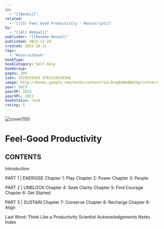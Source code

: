 ```yaml
---
in:
  - "[[Books]]"
related:
  - "[[(S) Feel Good Productivity - Manuscript]]"
by:
  - "[[Ali Abdaal]]"
publisher: "[[Random House]]"
published: 2023-12-28
created: 2023-10-31
tags:
  - "#source/book"
bookType: 
bookCategory: Self-Help
bookGroup: 
pages: 299
isbn: 1529159393 9781529159394
image: http://books.google.com/books/content?id=ZnagEAAAQBAJ&printsec=frontcover&img=1&zoom=1&source=gbs_api
year: 2023
yearXP: 2023
yearXPL: 2023
bookStatus: read
rating: 5
---
```


![cover|150](http://books.google.com/books/content?id=ZnagEAAAQBAJ&printsec=frontcover&img=1&zoom=1&source=gbs_api)

# Feel-Good Productivity



## CONTENTS

Introduction

PART 1 | ENERGISE 
Chapter 1: Play
Chapter 2: Power
Chapter 3: People

PART 2 | UNBLOCK
Chapter 4: Seek Clarity
Chapter 5: Find Courage
Chapter 6: Get Started

PART 3 | SUSTAIN
Chapter 7: Conserve
Chapter 8: Recharge
Chapter 9: Align

Last Word: Think Like a Productivity Scientist
Acknowledgements
Notes
Index

